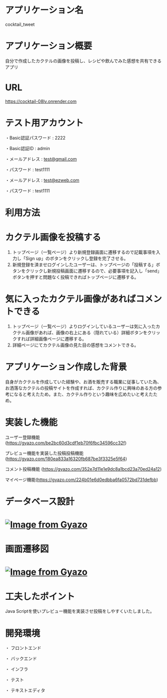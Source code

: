 # アプリケーション名
cocktail_tweet

# アプリケーション概要 
自分で作成したカクテルの画像を投稿し、レシピや飲んでみた感想を共有できるアプリ

# URL
https://cocktail-08lv.onrender.com

# テスト用アカウント
・Basic認証パスワード : 2222

・Basic認証ID : admin

・メールアドレス : test@gmail.com

・パスワード : test1111 

・メールアドレス : test@ezweb.com

・パスワード : test1111

# 利用方法

# カクテル画像を投稿する
1. トップページ（一覧ページ）より新規登録画面に遷移するので記載事項を入力し「Sign up」のボタンをクリックし登録を完了させる。
2. 新規登録を済ませログインしたユーザーは、トップページの「投稿する」ボタンをクリックし新規投稿画面に遷移するので、必要事項を記入し「send」ボタンを押すと問題なく投稿できればトップページに遷移する。

# 気に入ったカクテル画像があればコメントできる
1. トップページ（一覧ページ）よりログインしているユーザーは気に入ったカクテル画像があれば、画像の右上にある（隠れている）詳細ボタンをクリックすれば詳細画像ページに遷移する。
2. 詳細ページにてカクテル画像の見た目の感想をコメントできる。

# アプリケーション作成した背景
自身がカクテルを作成していた経験や、お酒を販売する職業に従事していた為、お洒落なカクテルの投稿サイトを作成すれば、カクテル作りに興味のある方の参考になると考えたため。また、カクテル作りという趣味を広めたいと考えたため。

# 実装した機能
ユーザー登録機能 (https://gyazo.com/be2bc60d3cdf1eb70f6fbc34596cc32f)

プレビュー機能を実装した投稿投稿機能 (https://gyazo.com/180ea833a16320fb687be3f3325e5f64)

コメント投稿機能 (https://gyazo.com/352e7d11e1e9dc8a1bcd23a70ed24a12)

マイページ機能(https://gyazo.com/224b01e6d0edbba6fa0572bd731defbb)

# データベース設計

# [![Image from Gyazo](https://i.gyazo.com/ecae7bc7f1f33a8cb307cff3cac29545.png)](https://gyazo.com/ecae7bc7f1f33a8cb307cff3cac29545)

# 画面遷移図

# [![Image from Gyazo](https://i.gyazo.com/c8f05c0f4841c791f59931693c158844.png)](https://gyazo.com/c8f05c0f4841c791f59931693c158844)

# 工夫したポイント

Java Scriptを使いプレビュー機能を実装させ投稿をしやすくいたしました。

# 開発環境
・ フロントエンド

・ バックエンド

・ インフラ

・ テスト

・ テキストエディタ